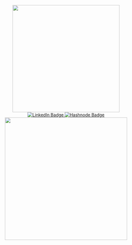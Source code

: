 <div id="header" align="center">
  <img src="https://media.giphy.com/media/HwBlFQZFcAoUcPHZdX/giphy.gif" width="350"/>
 <div id="badges">
    <a href="https://linkedin.com/in/ekanshuj">
      <img src="https://img.shields.io/badge/LinkedIn-blue?style=for-the-badge&logo=linkedin&logoColor=white" alt="LinkedIn Badge"/>
    </a>
   <a href="https://hashnode.com/@ekanshuj">
  <img src="https://img.shields.io/badge/Hashnode-blue?style=for-the-badge&logo=hashnode&logoColor=white" alt="Hashnode Badge" />
   </a>
</div>
 <div>
   <img src="https://github-readme-stats.vercel.app/api/top-langs/?username=ekanshuj&layout=compact&theme=dark" width="400">
 </div>
</div>
